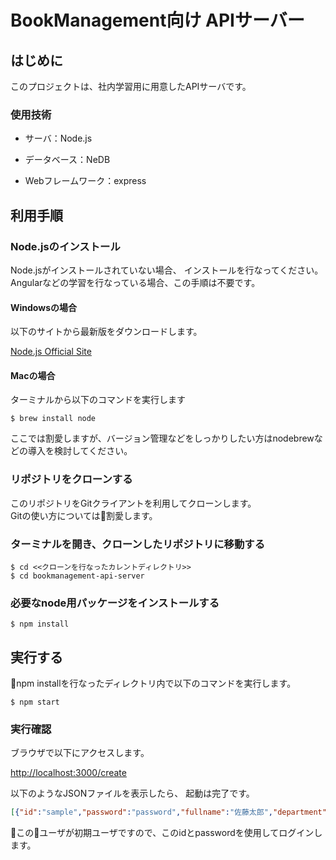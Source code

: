 # BookManagement向け APIサーバー

## はじめに

このプロジェクトは、社内学習用に用意したAPIサーバです。

### 使用技術

- サーバ：Node.js

- データベース：NeDB

- Webフレームワーク：express

## 利用手順

### Node.jsのインストール

Node.jsがインストールされていない場合、
インストールを行なってください。
Angularなどの学習を行なっている場合、この手順は不要です。

#### Windowsの場合

以下のサイトから最新版をダウンロードします。

[Node.js Official Site](https://nodejs.org/ja/)

#### Macの場合

ターミナルから以下のコマンドを実行します

```shell
$ brew install node
```

ここでは割愛しますが、バージョン管理などをしっかりしたい方はnodebrewなどの導入を検討してください。

### リポジトリをクローンする

このリポジトリをGitクライアントを利用してクローンします。
<br>
Gitの使い方については割愛します。

### ターミナルを開き、クローンしたリポジトリに移動する

```
$ cd <<クローンを行なったカレントディレクトリ>>
$ cd bookmanagement-api-server
```

### 必要なnode用パッケージをインストールする

```
$ npm install
```

## 実行する

npm installを行なったディレクトリ内で以下のコマンドを実行します。

```
$ npm start
```

### 実行確認

ブラウザで以下にアクセスします。

[http://localhost:3000/create](http://localhost:3000/create)

以下のようなJSONファイルを表示したら、
起動は完了です。

```json
[{"id":"sample","password":"password","fullname":"佐藤太郎","department":"1001","_id":"kxVWU7hVtpoTs49Q"}]
```

このユーザが初期ユーザですので、このidとpasswordを使用してログインします。